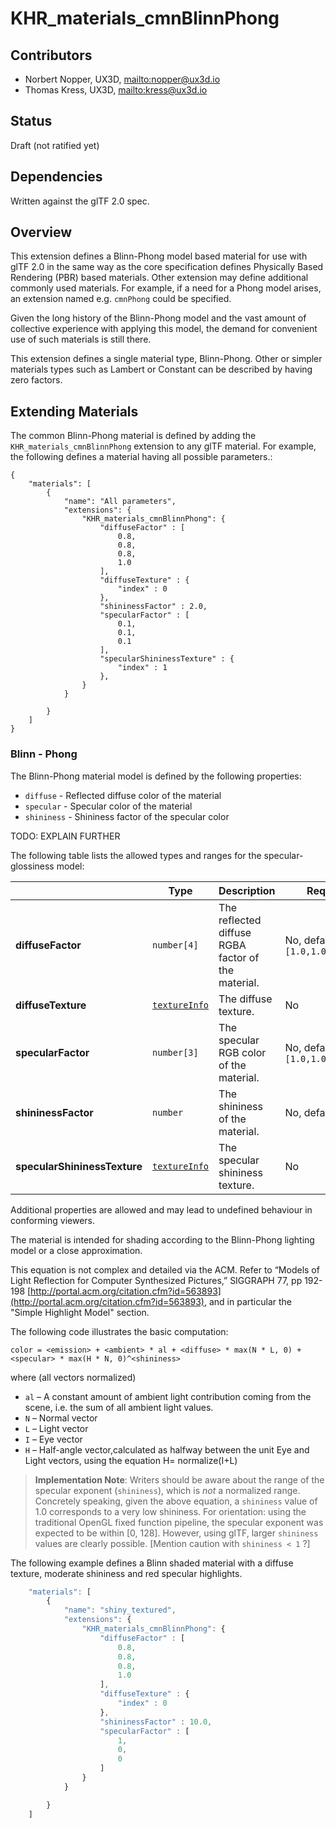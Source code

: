 # KHR\_materials\_cmnBlinnPhong

## Contributors

* Norbert Nopper, UX3D, <mailto:nopper@ux3d.io>
* Thomas Kress, UX3D, <mailto:kress@ux3d.io>

## Status

Draft (not ratified yet)

## Dependencies

Written against the glTF 2.0 spec.

## Overview

This extension defines a Blinn-Phong model based material for use with glTF 2.0 in the same way as the core specification defines Physically Based Rendering (PBR) based materials. Other extension may define additional commonly used materials. For example, if a need for a Phong model arises, an extension named e.g. `cmnPhong` could be specified. 

Given the long history of the Blinn-Phong model and the vast amount of collective experience with applying this model, the demand for convenient use of such materials is still there.

This extension defines a single material type, Blinn-Phong. Other or simpler materials types such as Lambert or Constant can be described by having zero factors.

## Extending Materials

The common Blinn-Phong material is defined by adding the `KHR_materials_cmnBlinnPhong` extension to any glTF material. 
For example, the following defines a material having all possible parameters.:

```
{
    "materials": [
        {
            "name": "All parameters",
            "extensions": {
                "KHR_materials_cmnBlinnPhong": {
                    "diffuseFactor" : [
                        0.8, 
                        0.8, 
                        0.8, 
                        1.0
                    ], 
                    "diffuseTexture" : {
                        "index" : 0
                    }, 
                    "shininessFactor" : 2.0, 
                    "specularFactor" : [
                        0.1, 
                        0.1, 
                        0.1
                    ],
                    "specularShininessTexture" : {
                        "index" : 1
                    }, 
                }
            }

        }
    ]
}
```
### Blinn - Phong

The Blinn-Phong material model is defined by the following properties:
* `diffuse` - Reflected diffuse color of the material
* `specular` - Specular color of the material
* `shininess` - Shininess factor of the specular color

TODO: EXPLAIN FURTHER 

The following table lists the allowed types and ranges for the specular-glossiness model:

|                            |Type         |Description|Required|
|----------------------------|-------------|-----------|--------|
|**diffuseFactor**           | `number[4]` | The reflected diffuse RGBA factor of the material.|No, default: `[1.0,1.0,1.0,1.0]`|
|**diffuseTexture**          | [`textureInfo`](/specification/2.0/README.md#reference-textureInfo) | The diffuse texture.|No|
|**specularFactor**          | `number[3]` | The specular RGB color of the material.      |No, default: `[1.0,1.0,1.0]`|
|**shininessFactor**         | `number`    | The shininess of the material.|No, default: `1.0`          |
|**specularShininessTexture**| [`textureInfo`](/specification/2.0/README.md#reference-textureInfo)|The specular shininess texture.|No|

Additional properties are allowed and may lead to undefined behaviour in conforming viewers.

The material is intended for shading according to the Blinn-Phong lighting model or a close approximation.

This equation is not complex and detailed via the ACM. Refer to “Models of Light
Reflection for Computer Synthesized Pictures,” SIGGRAPH 77, pp 192-198 [http://portal.acm.org/citation.cfm?id=563893](http://portal.acm.org/citation.cfm?id=563893), and in particular the "Simple Highlight Model" section.

The following code illustrates the basic computation:

```
color = <emission> + <ambient> * al + <diffuse> * max(N * L, 0) + <specular> * max(H * N, 0)^<shininess>
```

where (all vectors normalized)

* `al` – A constant amount of ambient light contribution coming from the scene, i.e. the sum of all ambient light values.
* `N` – Normal vector
* `L` – Light vector
* `I` – Eye vector
* `H` – Half-angle vector,calculated as halfway between the unit Eye and Light vectors, using the
equation H= normalize(I+L)

> **Implementation Note**: Writers should be aware about the range of the specular exponent (`shininess`), which is _not_ a normalized range. Concretely speaking, given the above equation, a `shininess` value of 1.0 corresponds to a very low shininess. For orientation: using the traditional OpenGL fixed function pipeline, the specular exponent was expected to be within [0, 128]. However, using glTF, larger `shininess` values are clearly possible. [Mention caution with `shininess < 1` ?]

The following example defines a Blinn shaded material with a diffuse texture, moderate shininess and red specular highlights. 

```javascript
    "materials": [
        {
            "name": "shiny_textured",
            "extensions": {
                "KHR_materials_cmnBlinnPhong": {
                    "diffuseFactor" : [
                        0.8, 
                        0.8, 
                        0.8, 
                        1.0
                    ], 
                    "diffuseTexture" : {
                        "index" : 0
                    }, 
                    "shininessFactor" : 10.0, 
                    "specularFactor" : [
                        1, 
                        0, 
                        0
                    ]
                }
            }

        }
    ]

```

